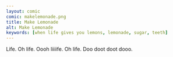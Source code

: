 ```yaml
---
layout: comic
comic: makelemonade.png
title: Make Lemonade
alt: Make Lemonade
keywords: [when life gives you lemons, lemonade, sugar, teeth]
---
```


Life. Oh life. Oooh liiiife. Oh life. Doo doot doot dooo.